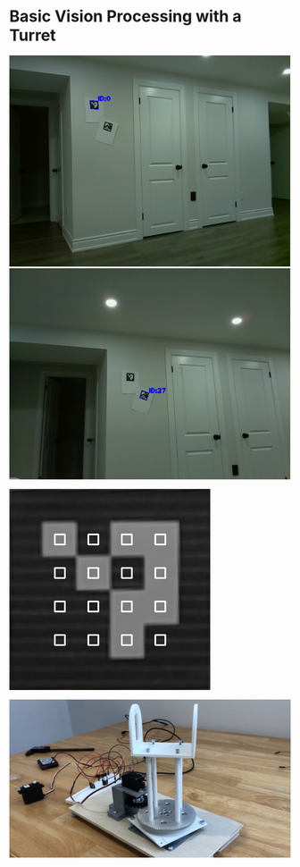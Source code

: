 # Basic Vision Processing with a Turret
![](media/aruco_test_4x4.png)
![](media/aruco_test_6x6.png)

![](media/aruco.png)

![](media/turret.png)
